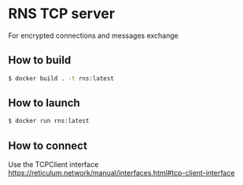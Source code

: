 
# RNS TCP server
For encrypted connections and messages exchange

## How to build
```bash
$ docker build . -t rns:latest
```

## How to launch
```bash
$ docker run rns:latest
```

## How to connect
Use the TCPClient interface https://reticulum.network/manual/interfaces.html#tcp-client-interface

